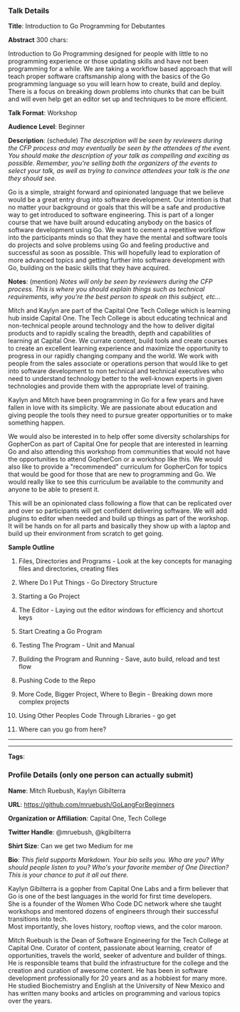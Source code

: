 ### Talk Details

**Title**: Introduction to Go Programming for Debutantes

**Abstract** 300 chars: 

Introduction to Go Programming designed for people with little to no programming experience or those updating skills and have not been programming for a while. We are taking a workflow based approach that will teach proper software craftsmanship along with the basics of the Go programming language so you will learn how to create, build and deploy. There is a focus on breaking down problems into chunks that can be built and will even help get an editor set up and techniques to be more efficient. 

**Talk Format**: Workshop

**Audience Level**: Beginner

**Description**: (schedule)
*The description will be seen by reviewers during the CFP process and may eventually be seen by the attendees of the event.*
*You should make the description of your talk as compelling and exciting as possible. Remember, you're selling both the organizers of the events to select your talk, as well as trying to convince attendees your talk is the one they should see.*

Go is a simple, straight forward and opinionated language that we believe would be a great entry drug into software development. Our intention is that no matter your background or goals that this will be a safe and productive way to get introduced to software engineering. This is part of a longer course that we have built around educating anybody on the basics of software development using Go. We want to cement a repetitive workflow into the participants minds so that they have the mental and software tools do projects and solve problems using Go and feeling productive and successful as soon as possible. This will hopefully lead to exploration of more advanced topics and getting further into software development with Go, building on the basic skills that they have acquired.

**Notes**: (mention)
*Notes will only be seen by reviewers during the CFP process. This is where you should explain things such as technical requirements, why you're the best person to speak on this subject, etc...*

Mitch and Kaylyn are part of the Capital One Tech College which is learning hub inside Capital One. The Tech College is about educating technical and non-technical people around technology and the how to deliver digital products and to rapidly scaling the breadth, depth and capabilities of learning at Capital One. We currate content, build tools and create courses to create an excellent learning experience and maximize the opportunity to progress in our rapidly changing company and the world. We work with people from the sales associate or operations person that would like to get into software development to non technical and technical executives who need to understand technology better to the well-known experts in given technologies and provide them with the appropriate level of training.

Kaylyn and Mitch have been programming in Go for a few years and have fallen in love with its simplicity. We are passionate about education and giving people the tools they need to pursue greater opportunities or to make something happen. 

We would also be interested in to help offer some diversity scholarships for GopherCon as part of Capital One for people that are interested in learning Go and also attending this workshop from communities that would not have the opportunities to attend GopherCon or a workshop like this. We would also like to provide a "recommended" curriculum for GopherCon for topics that would be good for those that are new to programming and Go. We would really like to see this curriculum be available to the community and anyone to be able to present it.

This will be an opinionated class following a flow that can be replicated over and over so participants will get confident delivering software. We will add plugins to editor when needed and build up things as part of the workshop. It will be hands on for all parts and basically they show up with a laptop and build up their environment from scratch to get going.

**Sample Outline**
1. Files, Directories and Programs - Look at the key concepts for managing files and directories, creating files

2. Where Do I Put Things - Go Directory Structure

3. Starting a Go Project

4. The Editor - Laying out the editor windows for efficiency and shortcut keys

5. Start Creating a Go Program

6. Testing The Program - Unit and Manual

7. Building the Program and Running - Save, auto build, reload and test flow

8. Pushing Code to the Repo

9. More Code, Bigger Project, Where to Begin - Breaking down more complex projects

10. Using Other Peoples Code Through Libraries - go get

11. Where can you go from here?

--------------------------------------
--------------------------------------


**Tags**: 

### Profile Details (only one person can actually submit)

**Name**: Mitch Ruebush, Kaylyn Gibilterra

**URL**: https://github.com/mruebush/GoLangForBeginners

**Organization or Affiliation**: Capital One, Tech College

**Twitter Handle**: @mruebush, @kgibilterra

**Shirt Size**: Can we get two Medium for me

**Bio**:
*This field supports Markdown. Your bio sells you. Who are you? Why should people listen to you? Who's your favorite member of One Direction? 
This is your chance to put it all out there.*

Kaylyn Gibilterra is a gopher from Capital One Labs and a firm believer that Go is one of the best languages in the world for first time developers.  
She is a founder of the Women Who Code DC network where she taught workshops and mentored dozens of engineers through their successful transitions into tech.  
Most importantly, she loves history, rooftop views, and the color maroon.

Mitch Ruebush is the Dean of Software Engineering for the Tech College at Capital One. Curator of content, passionate about learning, creator of opportunities, travels the world, seeker of adventure and builder of things. He is responsible teams that build the infrastructure for the college and the creation and curation of awesome content. He has been in software development professionally for 20 years and as a hobbiest for many more. He studied Biochemistry and English at the University of New Mexico and has written many books and articles on programming and various topics over the years.

